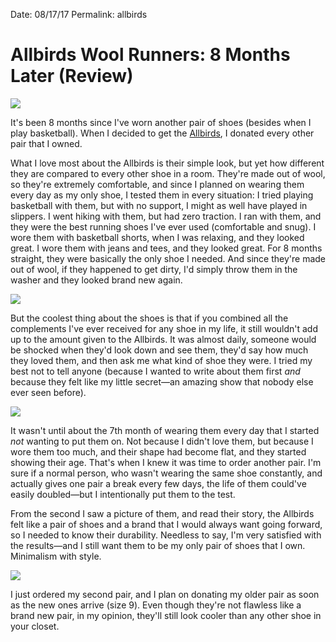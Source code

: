Date: 08/17/17
Permalink: allbirds 

# Allbirds Wool Runners: 8 Months Later (Review)

![](/_photos/allbirds_8_months_later.jpg)

It's been 8 months since I've worn another pair of shoes (besides when I play basketball). When I decided to get the [Allbirds](http://allbirds.com), I donated every other pair that I owned.

What I love most about the Allbirds is their simple look, but yet how different they are compared to every other shoe in a room. They're made out of wool, so they're extremely comfortable, and since I planned on wearing them every day as my only shoe, I tested them in every situation: I tried playing basketball with them, but with no support, I might as well have played in slippers. I went hiking with them, but had zero traction. I ran with them, and they were the best running shoes I've ever used (comfortable and snug). I wore them with basketball shorts, when I was relaxing, and they looked great. I wore them with jeans and tees, and they looked great. For 8 months straight, they were basically the only shoe I needed. And since they're made out of wool, if they happened to get dirty, I'd simply throw them in the washer and they looked brand new again.

![](http://blotcdn.com/ebaab3aca2/image-cache/1468357833766/photo20may20312c2072007201820pm.jpg)

But the coolest thing about the shoes is that if you combined all the complements I've ever received for any shoe in my life, it still wouldn't add up to the amount given to the Allbirds. It was almost daily, someone would be shocked when they'd look down and see them, they'd say how much they loved them, and then ask me what kind of shoe they were. I tried my best not to tell anyone (because I wanted to write about them first *and* because they felt like my little secret—an amazing show that nobody else ever seen before).

![](https://dl.dropboxusercontent.com/s/b7emoqzpe4bc1hn/IMG_2816-2.jpeg)

It wasn't until about the 7th month of wearing them every day that I started *not* wanting to put them on. Not because I didn't love them, but because I wore them too much, and their shape had become flat, and they started showing their age. That's when I knew it was time to order another pair. I'm sure if a normal person, who wasn't wearing the same shoe constantly, and actually gives one pair a break every few days, the life of them could've easily doubled—but I intentionally put them to the test.

From the second I saw a picture of them, and read their story, the Allbirds felt like a pair of shoes and a brand that I would always want going forward, so I needed to know their durability. Needless to say, I'm very satisfied with the results—and I still want them to be my only pair of shoes that I own. Minimalism with style.

![](https://dl.dropboxusercontent.com/s/bz18dl1s6p7hpfs/Image%2048.jpg)

I just ordered my second pair, and I plan on donating my older pair as soon as the new ones arrive (size 9). Even though they're not flawless like a brand new pair, in my opinion, they'll still look cooler than any other shoe in your closet.
